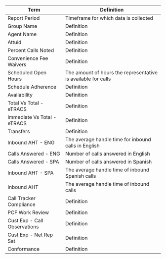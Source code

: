| Term      | Definition |
| ----------- | ----------- |
| Report Period    | Timeframe for which data is collected  |
| Group Name    |   Definition  |
| Agent Name    |   Definition  |
| Attuid    |   Definition  |
| Percent Calls Noted    |   Definition  |
| Convenience Fee Waivers    |   Definition  |
| Scheduled Open Hours    |   The amount of hours the representative is available for calls  |
| Schedule Adherence    |   Definition  |
| Availability    |   Definition  |
| Total Vs Total - eTRACS    |   Definition  |
| Immediate Vs Total - eTRACS    |   Definition  |
| Transfers    |   Definition  |
| Inbound AHT - ENG    |   The average handle time for inbound calls in English  |
| Calls Answered - ENG    |   Number of calls answered in English  |
| Calls Answered - SPA    |   Number of calls answered in Spanish  |
| Inbound AHT - SPA    |   The average handle time of inbound Spanish calls  |
| Inbound AHT    |   The average handle time of inbound calls   |
| Call Tracker Compliance    |   Definition  |
| PCF Work Review    |   Definition  |
| Cust Exp - Call Observations    |   Definition  |
| Cust Exp - Net Rep Sat    |   Definition  |
| Conformance    |   Definition  |
